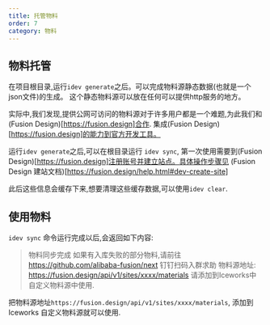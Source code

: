 ```yaml
---
title: 托管物料
order: 7
category: 物料
---
```


## 物料托管

在项目根目录,运行`idev generate`之后。可以完成物料源静态数据(也就是一个json文件)的生成。
这个静态物料源可以放在任何可以提供http服务的地方。

实际中,我们发现,提供公网可访问的物料源对于许多用户都是一个难题,为此我们和(Fusion Design)[https://fusion.design]合作. 集成(Fusion Design)[https://fusion.design]的能力到官方开发工具。


运行`idev generate`之后,可以在根目录运行 `idev sync`, 第一次使用需要到(Fusion Design)[https://fusion.design]注册账号并建立站点。具体操作步骤见
(Fusion Design 建站文档)[https://fusion.design/help.html#dev-create-site]

此后这些信息会缓存下来,想要清理这些缓存数据,可以使用`idev clear`.

## 使用物料
 `idev sync` 命令运行完成以后,会返回如下内容:
 
> 物料同步完成
> 如果有入库失败的部分物料,请前往 https://github.com/alibaba-fusion/next 钉钉扫码入群求助
> 物料源地址: https://fusion.design/api/v1/sites/xxxx/materials
> 请添加到Iceworks中自定义物料源中使用. 

把物料源地址`https://fusion.design/api/v1/sites/xxxx/materials`, 添加到Iceworks 自定义物料源就可以使用.




